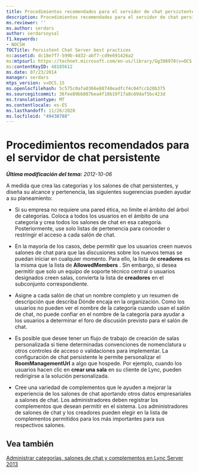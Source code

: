 ```yaml
---
title: Procedimientos recomendados para el servidor de chat persistente
description: Procedimientos recomendados para el servidor de chat persistente.
ms.reviewer: ''
ms.author: serdars
author: serdarsoysal
f1.keywords:
- NOCSH
TOCTitle: Persistent Chat Server best practices
ms:assetid: dc18e7f7-599b-4d32-abf7-cd9e691426a2
ms:mtpsurl: https://technet.microsoft.com/en-us/library/Gg398970(v=OCS.15)
ms:contentKeyID: 48185612
ms.date: 07/23/2014
manager: serdars
mtps_version: v=OCS.15
ms.openlocfilehash: 5c575c0afa0366e88748eadfcf4c04fccb20b375
ms.sourcegitcommit: 36fee89bb887bea4f18b19f17a8c69daf5bc423d
ms.translationtype: MT
ms.contentlocale: es-ES
ms.lasthandoff: 11/26/2020
ms.locfileid: "49438788"
---
```

# <a name="persistent-chat-server-best-practices"></a>Procedimientos recomendados para el servidor de chat persistente

<div data-xmlns="http://www.w3.org/1999/xhtml">

<div class="topic" data-xmlns="http://www.w3.org/1999/xhtml" data-msxsl="urn:schemas-microsoft-com:xslt" data-cs="https://msdn.microsoft.com/">

<div data-asp="https://msdn2.microsoft.com/asp">



</div>

<div id="mainSection">

<div id="mainBody">

<span> </span>

_**Última modificación del tema:** 2012-10-06_

A medida que crea las categorías y los salones de chat persistentes, y diseña su alcance y pertenencia, las siguientes sugerencias pueden ayudar a su planeamiento:

  - Si su empresa no requiere una pared ética, no limite el ámbito del árbol de categorías. Coloca a todos los usuarios en el ámbito de una categoría y crea todos los salones de chat en esa categoría. Posteriormente, use solo listas de pertenencia para conceder o restringir el acceso a cada salón de chat.

  - En la mayoría de los casos, debe permitir que los usuarios creen nuevos salones de chat para que las discusiones sobre los nuevos temas se puedan iniciar en cualquier momento. Para ello, la lista de **creadores** es la misma que la lista de **AllowedMembers** . Sin embargo, si desea permitir que solo un equipo de soporte técnico central o usuarios designados creen salas, convierta la lista de **creadores** en el subconjunto correspondiente.

  - Asigne a cada salón de chat un nombre completo y un resumen de descripción que describa Dónde encaja en la organización. Como los usuarios no pueden ver el nombre de la categoría cuando usan el salón de chat, no puede confiar en el nombre de la categoría para ayudar a los usuarios a determinar el foro de discusión previsto para el salón de chat.

  - Es posible que desee tener un flujo de trabajo de creación de salas personalizada si tiene determinadas convenciones de nomenclatura u otros controles de acceso o validaciones para implementar. La configuración de chat persistente le permite personalizar el **RoomManagementUrl** a algo que hospede. Por ejemplo, cuando los usuarios hacen clic en **crear una sala** en su cliente de Lync, pueden redirigirse a la solución personalizada.

  - Cree una variedad de complementos que le ayuden a mejorar la experiencia de los salones de chat aportando otros datos empresariales a salones de chat. Los administradores deben registrar los complementos que desean permitir en el sistema. Los administradores de salones de chat y los creadores pueden elegir en la lista de complementos permitidos para los más importantes para sus respectivos salones.

<div>

## <a name="see-also"></a>Vea también


[Administrar categorías, salones de chat y complementos en Lync Server 2013](lync-server-2013-managing-categories-rooms-and-add-ins.md)  
  

</div>

</div>

<span> </span>

</div>

</div>

</div>

